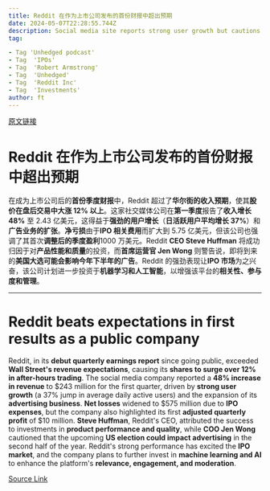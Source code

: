 ```yaml
---
title: Reddit 在作为上市公司发布的首份财报中超出预期
date: 2024-05-07T22:28:55.744Z
description: Social media site reports strong user growth but cautions that US election could affect advertising
tag: 

- Tag 'Unhedged podcast'
- Tag  'IPOs'
- Tag  'Robert Armstrong'
- Tag  'Unhedged'
- Tag  'Reddit Inc'
- Tag  'Investments'
author: ft
---
```


[原文链接](https://ft.com/content/af791286-5fc0-42b0-8cf7-7678099f78de)

# Reddit 在作为上市公司发布的首份财报中超出预期

在成为上市公司后的**首份季度财报**中，Reddit 超过了**华尔街的收入预期**，使其**股价在盘后交易中大涨 12% 以上**。这家社交媒体公司在**第一季度**报告了**收入增长 48%** 至 2.43 亿美元，这得益于**强劲的用户增长**（**日活跃用户平均增长 37%**）和**广告业务的扩张**。**净亏损**由于**IPO 相关费用**而扩大到 5.75 亿美元，但该公司也强调了其首次**调整后的季度盈利**1000 万美元。Reddit **CEO Steve Huffman** 将成功归因于对**产品性能和质量**的投资，而**首席运营官 Jen Wong** 则警告说，即将到来的**美国大选可能会影响今年下半年的广告**。Reddit 的强劲表现让**IPO 市场**为之兴奋，该公司计划进一步投资于**机器学习和人工智能**，以增强该平台的**相关性、参与度和管理**。

---

# Reddit beats expectations in first results as a public company

Reddit, in its **debut quarterly earnings report** since going public, exceeded **Wall Street's revenue expectations**, causing its **shares to surge over 12% in after-hours trading**. The social media company reported a **48% increase in revenue** to $243 million for the first quarter, driven by **strong user growth** (a 37% jump in average daily active users) and the expansion of its **advertising business**. **Net losses** widened to $575 million due to **IPO expenses**, but the company also highlighted its first **adjusted quarterly profit** of $10 million. **Steve Huffman**, Reddit's CEO, attributed the success to investments in **product performance and quality**, while **COO Jen Wong** cautioned that the upcoming **US election could impact advertising** in the second half of the year. Reddit's strong performance has excited the **IPO market**, and the company plans to further invest in **machine learning and AI** to enhance the platform's **relevance, engagement, and moderation**.

[Source Link](https://ft.com/content/af791286-5fc0-42b0-8cf7-7678099f78de)

